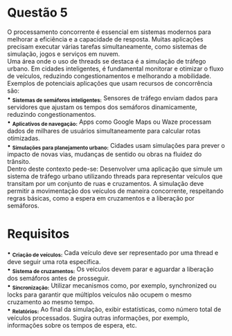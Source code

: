 # **Questão 5** <br>
O processamento concorrente é essencial em sistemas modernos para melhorar a eficiência e a capacidade
de resposta. Muitas aplicações precisam executar várias tarefas simultaneamente, como sistemas de
simulação, jogos e serviços em nuvem.<br>
Uma área onde o uso de threads se destaca é a simulação de tráfego urbano. Em cidades inteligentes, é
fundamental monitorar e otimizar o fluxo de veículos, reduzindo congestionamentos e melhorando a
mobilidade. Exemplos de potenciais aplicações que usam recursos de concorrência são: <br>
  • <sub>**Sistemas de semáforos inteligentes:**</sub> Sensores de tráfego enviam dados para servidores que ajustam
    os tempos dos semáforos dinamicamente, reduzindo congestionamentos. <br>
  • <sub>**Aplicativos de navegação:**</sub> Apps como Google Maps ou Waze processam dados de milhares de
    usuários simultaneamente para calcular rotas otimizadas. <br>
  • <sub>**Simulações para planejamento urbano:**</sub> Cidades usam simulações para prever o impacto de novas
    vias, mudanças de sentido ou obras na fluidez do trânsito. <br>
Dentro deste contexto pede-se: Desenvolver uma aplicação que simule um sistema de tráfego urbano
utilizando threads para representar veículos que transitam por um conjunto de ruas e cruzamentos. A
simulação deve permitir a movimentação dos veículos de maneira concorrente, respeitando regras básicas,
como a espera em cruzamentos e a liberação por semáforos. <br>
# **Requisitos** <br>
• <sub>**Criação de veículos:**</sub> Cada veículo deve ser representado por uma thread e deve seguir uma rota específica.<br>
• <sub>**Sistema de cruzamentos:**</sub> Os veículos devem parar e aguardar a liberação dos semáforos antes de prosseguir.<br>
• <sub>**Sincronização:**</sub> Utilizar mecanismos como, por exemplo, synchronized ou locks para garantir que múltiplos veículos não
ocupem o mesmo cruzamento ao mesmo tempo.<br>
• <sub>**Relatórios:**</sub> Ao final da simulação, exibir estatísticas, como número total de veículos processados. Sugira outras 
informações, por exemplo, informações sobre os tempos de espera, etc.<br>
